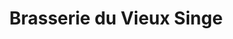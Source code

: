 ---
title: "Brasserie du Vieux Singe"
url: /saint-jacques-de-la-lande/brasserie-du-vieux-singe/
shop: alcool
---